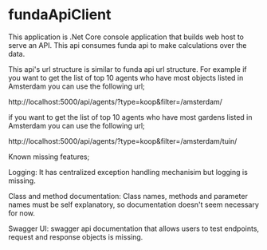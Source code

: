 ﻿# fundaApiClient
 
This application is .Net Core console application that builds web host to serve an API. This api consumes funda api to make calculations over the data. 
 
This api's url structure is similar to funda api url structure. For example if you want to get the list of top 10 agents who have most objects listed in Amsterdam you can use the following url;

http://localhost:5000/api/agents/?type=koop&filter=/amsterdam/

if you want to get the list of top 10 agents who have most gardens listed in Amsterdam you can use the following url;

http://localhost:5000/api/agents/?type=koop&filter=/amsterdam/tuin/

Known missing features;

Logging: It has centralized exception handling mechanisim but logging is missing. 

Class and method documentation: Class names, methods and parameter names must be self explanatory, so documentation doesn't seem necessary for now.

Swagger UI: swagger api documentation that allows users to test endpoints, request and response objects is missing.
